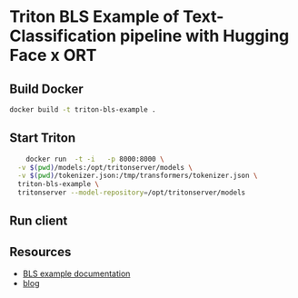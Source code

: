 # Triton BLS Example of Text-Classification pipeline with Hugging Face x ORT


## Build Docker

```Bash
docker build -t triton-bls-example .
```

## Start Triton

```bash
	docker run  -t -i	-p 8000:8000 \
  -v $(pwd)/models:/opt/tritonserver/models \
  -v $(pwd)/tokenizer.json:/tmp/transformers/tokenizer.json \
  triton-bls-example \
  tritonserver --model-repository=/opt/tritonserver/models
```

## Run client



## Resources

* [BLS example documentation](https://github.com/triton-inference-server/python_backend/tree/main/examples/bls)
* [blog](https://towardsdatascience.com/hugging-face-transformer-inference-under-1-millisecond-latency-e1be0057a51c)